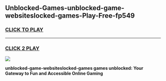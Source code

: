
## Unblocked-Games-unblocked-game-websiteslocked-games-Play-Free-fp549
<h3>
<a href="https://premium76.site?title=unblocked-game-websiteslocked-games&ref=23A">CLICK TO PLAY</a></h3>
<hr>

<h3>
<a href="https://premium76.site?title=unblocked-game-websiteslocked-games&ref=23A">CLICK 2 PLAY</a>
  
</h3>

<a href="https://premium76.site?title=unblocked-game-websiteslocked-games&ref=23A"><img src="https://clearcache.store/games.png"></a>


**unblocked-game-websiteslocked-games games unblocked: Your Gateway to Fun and Accessible Online Gaming**
